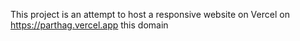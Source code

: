 This project is an attempt to host a responsive website on Vercel on https://parthag.vercel.app this domain
